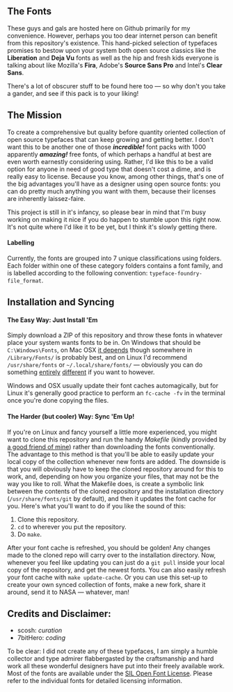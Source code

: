## The Fonts
These guys and gals are hosted here on Github primarily for my convenience. However, perhaps you too dear internet person can benefit from this repository's existence. This hand-picked selection of typefaces promises to bestow upon your system both open source classics like the **Liberation** and **Deja Vu** fonts as well as the hip and fresh kids everyone is talking about like Mozilla's **Fira**, Adobe's **Source Sans Pro** and Intel's **Clear Sans**.

There's a lot of obscurer stuff to be found here too — so why don't you take a gander, and see if this pack is to your liking!

## The Mission
To create a comprehensive but quality before quantity oriented collection of open source typefaces that can keep growing and getting better. I don't want this to be another one of those ***incredible!*** font packs with 1000 apparently ***amazing!*** free fonts, of which perhaps a handful at best are even worth earnestly considering using. Rather, I'd like this to be a valid option for anyone in need of good type that doesn't cost a dime, and is really easy to license. Because you know, among other things, that's one of the big advantages you'll have as a designer using open source fonts: you can do pretty much anything you want with them, because their licenses are inherently laissez-faire.

This project is still in it's infancy, so please bear in mind that I'm busy working on making it nice if you do happen to stumble upon this right now. It's not quite where I'd like it to be yet, but I think it's slowly getting there.

#### Labelling
Currently, the fonts are grouped into 7 unique classifications using folders. Each folder within one of these category folders contains a font family, and is labelled according to the following convention: `typeface-foundry-file_format`.

## Installation and Syncing
#### The Easy Way: Just Install 'Em
Simply download a ZIP of this repository and throw these fonts in whatever place your system wants fonts to be in. On Windows that should be `C:\Windows\Fonts`, on Mac OSX [it depends](https://support.apple.com/en-us/HT201722) though somewhere in `/Library/Fonts/` is probably best, and on Linux I'd recommend `/usr/share/fonts` or `~/.local/share/fonts/` — obviously you can do something [entirely](https://wiki.ubuntu.com/Fonts) [different](https://wiki.archlinux.org/index.php/Fonts) if you want to however.

Windows and OSX usually update their font caches automagically, but for Linux it's generally good practice to perform an `fc-cache -fv` in the terminal once you're done copying the files.

#### The Harder (but cooler) Way: Sync 'Em Up!
If you're on Linux and fancy yourself a little more experienced, you might want to clone this repository and run the handy *Makefile* (kindly provided by [a good friend of mine](https://github.com/7bitHero)) rather than downloading the fonts conventionally. The advantage to this method is that you'll be able to easily update your local copy of the collection whenever new fonts are added. The downside is that you will obviously have to keep the cloned repository around for this to work, and, depending on how you organize your files, that may not be the way you like to roll. What the Makefile does, is create a symbolic link between the contents of the cloned repository and the installation directory (`/usr/share/fonts/git` by default), and then it updates the font cache for you.
Here's what you'll want to do if you like the sound of this:

1. Clone this repository.
2. `cd` to wherever you put the repository.
3. Do `make`.

After your font cache is refreshed, you should be golden! Any changes made to the cloned repo will carry over to the installation directory. Now, whenever you feel like updating you can just do a `git pull` inside your local copy of the repository, and get the newest fonts. You can also easily refresh your font cache with `make update-cache`. Or you can use this set-up to create your own synced collection of fonts, make a new fork, share it around, send it to NASA — whatever, man!

## Credits and Disclaimer:
- scosh: *curation*
- 7bitHero: *coding*

To be clear: I did not create any of these typefaces, I am simply a humble collector and type admirer flabbergasted by the craftsmanship and hard work all these wonderful designers have put into their freely available work. Most of the fonts are available under the [SIL Open Font License](http://scripts.sil.org/cms/scripts/page.php?site_id=nrsi&id=OFL). Please refer to the individual fonts for detailed licensing information.
